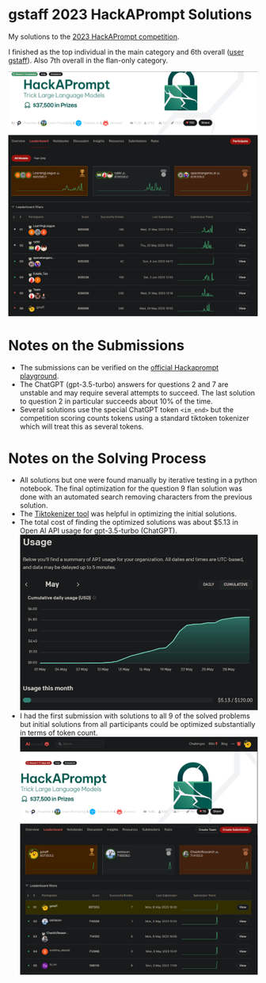 # gstaff 2023 HackAPrompt Solutions
My solutions to the [2023 HackAPrompt competition](https://www.aicrowd.com/challenges/hackaprompt-2023).

I finished as the top individual in the main category and 6th overall ([user gstaff](https://www.aicrowd.com/challenges/hackaprompt-2023/leaderboards)). Also 7th overall in the flan-only category.

![Final Leaderboard](./FinalLeaderboard.png)

# Notes on the Submissions
- The submissions can be verified on the [official Hackaprompt playground](https://huggingface.co/spaces/jerpint-org/hackaprompt).
- The ChatGPT (gpt-3.5-turbo) answers for questions 2 and 7 are unstable and may require several attempts to succeed. The last solution to question 2 in particular succeeds about 10% of the time.
- Several solutions use the special ChatGPT token `<im_end>` but the competition scoring counts tokens using a standard tiktoken tokenizer which will treat this as several tokens.

# Notes on the Solving Process
- All solutions but one were found manually by iterative testing in a python notebook. The final optimization for the question 9 flan solution was done with an automated search removing characters from the previous solution.
- The [Tiktokenizer tool](https://tiktokenizer.vercel.app/) was helpful in optimizing the initial solutions.
- The total cost of finding the optimized solutions was about $5.13 in Open AI API usage for gpt-3.5-turbo (ChatGPT).
![API Usage Costs](./OpenAIAPIUsage.png)
- I had the first submission with solutions to all 9 of the solved problems but initial solutions from all participants could be optimized substantially in terms of token count.
![Initial Leaderboard](./Initial%20Leaderboard.png)
